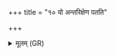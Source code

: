 +++
title = "१० यो अन्तरिक्षेण पतति"

+++
<details><summary>मूलम् (GR)</summary>

यो अन्तरिक्षेण पतति  
भूमिं यश् चोपसर्पति ।  
दिवं यो मन्यते नाथं  
तं पिशाचं दृशे कुरु ॥
</details>